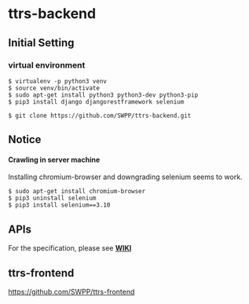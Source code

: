 # ttrs-backend

## Initial Setting
### virtual environment
```console
$ virtualenv -p python3 venv
$ source venv/bin/activate
$ sudo apt-get install python3 python3-dev python3-pip
$ pip3 install django djangorestframework selenium
```
```console
$ git clone https://github.com/SWPP/ttrs-backend.git
```

## Notice
#### Crawling in server machine
Installing chromium-browser and downgrading selenium seems to work.
```console
$ sudo apt-get install chromium-browser
$ pip3 uninstall selenium
$ pip3 install selenium==3.10
```

## APIs
For the specification, please see [**WIKI**](https://github.com/SWPP/ttrs-backend/wiki/RESTful-API)

## ttrs-frontend
https://github.com/SWPP/ttrs-frontend
